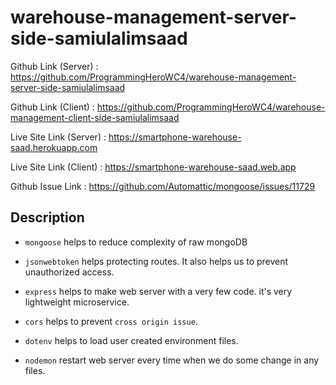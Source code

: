 # warehouse-management-server-side-samiulalimsaad

Github Link (Server) : <https://github.com/ProgrammingHeroWC4/warehouse-management-server-side-samiulalimsaad>

Github Link (Client) : <https://github.com/ProgrammingHeroWC4/warehouse-management-client-side-samiulalimsaad>

Live Site Link (Server) : <https://smartphone-warehouse-saad.herokuapp.com>

Live Site Link (Client) : <https://smartphone-warehouse-saad.web.app>

Github Issue Link : <https://github.com/Automattic/mongoose/issues/11729>

## Description

-   `mongoose` helps to reduce complexity of raw mongoDB

-   `jsonwebtoken` helps protecting routes. It also helps us to prevent unauthorized access.

-   `express` helps to make web server with a very few code. it's very lightweight microservice.

-   `cors` helps to prevent `cross origin issue`.

-   `dotenv` helps to load user created environment files.

-   `nodemon` restart web server every time when we do some change in any files.
